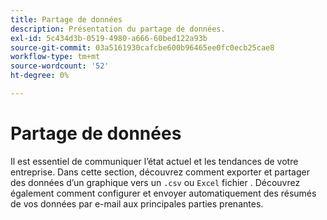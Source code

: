 ```yaml
---
title: Partage de données
description: Présentation du partage de données.
exl-id: 5c434d3b-0519-4980-a666-60bed122a93b
source-git-commit: 03a5161930cafcbe600b96465ee0fc0ecb25cae8
workflow-type: tm+mt
source-wordcount: '52'
ht-degree: 0%

---
```


# Partage de données

Il est essentiel de communiquer l’état actuel et les tendances de votre entreprise. Dans cette section, découvrez comment exporter et partager des données d’un graphique vers un `.csv` ou `Excel` fichier . Découvrez également comment configurer et envoyer automatiquement des résumés de vos données par e-mail aux principales parties prenantes.
